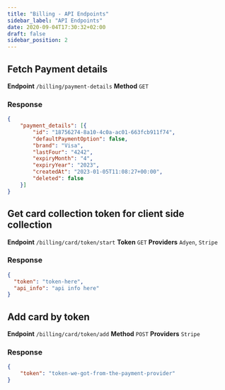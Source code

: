 ```yaml
---
title: "Billing - API Endpoints"
sidebar_label: "API Endpoints"
date: 2020-09-04T17:30:32+02:00
draft: false
sidebar_position: 2
---
```


## Fetch Payment details

**Endpoint** `/billing/payment-details`
**Method** `GET`

### Response

```json
{
	"payment_details": [{
		"id": "18756274-8a10-4c0a-ac01-663fcb911f74",
		"defaultPaymentOption": false,
		"brand": "Visa",
		"lastFour": "4242",
		"expiryMonth": "4",
		"expiryYear": "2023",
		"createdAt": "2023-01-05T11:08:27+00:00",
		"deleted": false
	}]
}
```

## Get card collection token for client side collection

**Endpoint** `/billing/card/token/start`
**Token** `GET`
**Providers** `Adyen`, `Stripe`

### Response
```json
{
  "token": "token-here",
  "api_info": "api info here"
}
```

## Add card by token

**Endpoint** `/billing/card/token/add`
**Method** `POST`
**Providers** `Stripe`

### Response
```json
{
    "token": "token-we-got-from-the-payment-provider"
}
```
